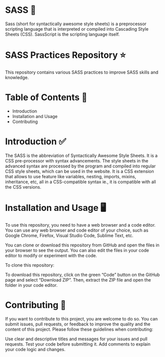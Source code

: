 # SASS 🚀
Sass (short for syntactically awesome style sheets) is a preprocessor scripting language that is interpreted or compiled into Cascading Style Sheets (CSS). SassScript is the scripting language itself.


# SASS Practices Repository ⭐
This repository contains various SASS practices to improve  SASS skills and knowledge.

# Table of Contents 📃
- Introduction
- Installation and Usage
- Contributing

# Introduction ✅
The SASS is the abbreviation of Syntactically Awesome Style Sheets. It is a CSS pre-processor with syntax advancements. The style sheets in the advanced syntax are processed by the program and compiled into regular CSS style sheets, which can be used in the website. It is a CSS extension that allows to use feature like variables, nesting, imports, mixins, inheritance, etc, all in a CSS-compatible syntax ie., it is compatible with all the CSS versions. 

 # Installation and Usage 🖥️
To use this repository, you need to have a web browser and a code editor. You can use any web browser and code editor of your choice, such as Google Chrome, Firefox, Visual Studio Code, Sublime Text, etc.

You can clone or download this repository from GitHub and open the  files in your browser to see the output. You can also edit the  files in your code editor to modify or experiment with the code.

To clone this repository:

To download this repository, click on the green “Code” button on the GitHub page and select “Download ZIP”. Then, extract the ZIP file and open the folder in your code editor.


# Contributing 🛂
If you want to contribute to this project, you are welcome to do so. You can submit issues, pull requests, or feedback to improve the quality and the content of this project. Please follow these guidelines when contributing:

Use clear and descriptive titles and messages for your issues and pull requests. Test your code before submitting it. Add comments to explain your code logic and changes.
